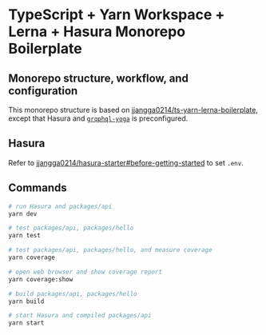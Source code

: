 # TypeScript + Yarn Workspace + Lerna + Hasura Monorepo Boilerplate

## Monorepo structure, workflow, and configuration

This monorepo structure is based on [jjangga0214/ts-yarn-lerna-boilerplate](https://github.com/jjangga0214/ts-yarn-lerna-boilerplate), except that Hasura and [`grqphql-yoga`](https://github.com/prisma-labs/graphql-yoga) is preconfigured.

## Hasura

Refer to [jjangga0214/hasura-starter#before-getting-started](https://github.com/jjangga0214/hasura-starter#before-getting-started) to set `.env`.

## Commands

```bash
# run Hasura and packages/api
yarn dev

# test packages/api, packages/hello
yarn test

# test packages/api, packages/hello, and measure coverage
yarn coverage

# open web browser and show coverage report
yarn coverage:show

# build packages/api, packages/hello
yarn build

# start Hasura and compiled packages/api
yarn start
```
